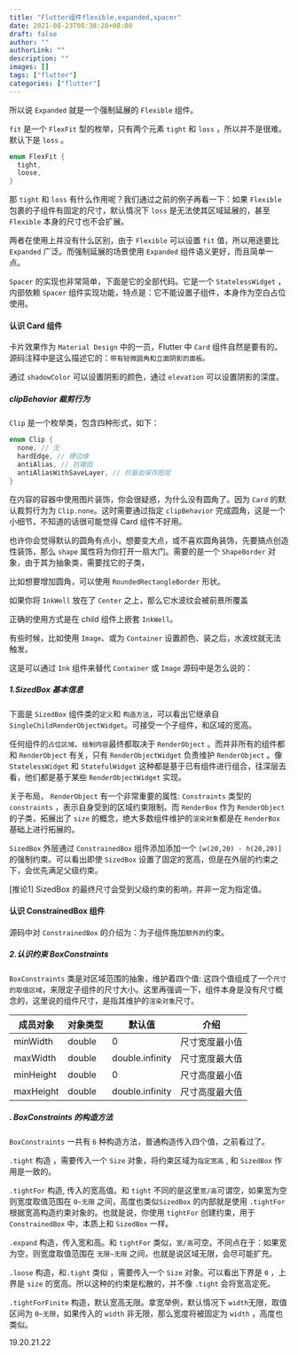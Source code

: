 ```yaml
---
title: "Flutter组件flexible,expanded,spacer"
date: 2021-08-23T08:38:28+08:00
draft: false
author: ""
authorLink: ""
description: ""
images: []
tags: ["flutter"]
categories: ["flutter"]
---
```


所以说 `Expanded` 就是一个强制延展的 `Flexible` 组件。

`fit` 是一个 `FlexFit` 型的枚举，只有两个元素 `tight` 和 `loss` ，所以并不是很难。默认下是 `loss` 。

```dart
enum FlexFit {
  tight,
  loose,
}

```

那  `tight` 和 `loss` 有什么作用呢？我们通过之前的例子再看一下：如果 `Flexible` 包裹的子组件有固定的尺寸，默认情况下 `loss` 是无法使其区域延展的，甚至 `Flexible` 本身的尺寸也不会扩展。




两者在使用上并没有什么区别，由于 `Flexible` 可以设置 `fit` 值，所以用途要比 `Expanded` 广泛。而强制延展的场景使用 `Expanded` 组件语义更好，而且简单一点。

`Spacer` 的实现也非常简单，下面是它的全部代码。它是一个 `StatelessWidget` ，内部依赖 `Spacer` 组件实现功能，特点是：它不能设置子组件，本身作为空白占位使用。

####  认识 Card 组件

卡片效果作为 `Material Design` 中的一员，Flutter 中 `Card` 组件自然是要有的。源码注释中是这么描述它的：`带有轻微圆角和立面阴影的面板。`

通过 `shadowColor` 可以设置阴影的颜色，通过 `elevation` 可以设置阴影的深度。

#####  clipBehavior 裁剪行为

`Clip` 是一个枚举类，包含四种形式，如下：

```dart
enum Clip {
  none, // 无
  hardEdge, // 硬边缘
  antiAlias, // 抗锯齿
  antiAliasWithSaveLayer, // 抗锯齿保存图层
}

```

在内容的容器中使用图片装饰，你会很疑惑，为什么没有圆角了。因为 `Card` 的默认裁剪行为为 `Clip.none`。这时需要通过指定 `clipBehavior` 完成圆角，这是一个小细节，不知道的话很可能觉得 Card 组件不好用。

也许你会觉得默认的圆角有点小，想要变大点，或不喜欢圆角装饰，先要搞点创造性装饰，那么 `shape` 属性将为你打开一扇大门。需要的是一个 `ShapeBorder` 对象，由于其为抽象类，需要找它的子类，

比如想要增加圆角，可以使用 `RoundedRectangleBorder` 形状。

如果你将 `InkWell` 放在了 `Center` 之上，那么它水波纹会被前景所覆盖

正确的使用方式是在 child 组件上嵌套 `InkWell`。

有些时候，比如使用 `Image`、或为 `Container` 设置颜色、装之后，水波纹就无法触发。

这是可以通过 `Ink` 组件来替代 `Container` 或 `Image` 源码中是怎么说的：



##### 1.SizedBox 基本信息

下面是 `SizedBox` 组件类的`定义`和 `构造方法`，可以看出它继承自 `SingleChildRenderObjectWidget`。可接受一个子组件，和区域的宽高。

任何组件的`占位区域`、`绘制内容`最终都取决于 `RenderObject` 。而并非所有的组件都和  `RenderObject` 有关，只有 `RenderObjectWidget` 负责维护 `RenderObject` 。像 `StatelessWidget` 和 `StatefulWidget` 这种都是基于已有组件进行组合，往深层去看，他们都是基于某些 `RenderObjectWidget` 实现。

关于布局， `RenderObject` 有一个非常重要的属性: `Constraints` 类型的 `constraints` ，表示自身受到的区域约束限制。而 `RenderBox` 作为 `RenderObject` 的子类，拓展出了 `size` 的概念，绝大多数组件维护的`渲染对象`都是在 `RenderBox` 基础上进行拓展的。

`SizedBox` 外层通过 `ConstrainedBox` 组件添加添加一个 `[w(20,20) - h(20,20)]` 的强制约束。可以看出即使 `SizedBox` 设置了固定的宽高，但是在外层的约束之下，会优先满足父级约束。

[推论1] SizedBox 的最终尺寸会受到父级约束的影响，并非一定为指定值。

####  认识 ConstrainedBox 组件

源码中对 `ConstrainedBox` 的介绍为：为子组件施加`额外的`约束。

##### 2.认识约束  BoxConstraints

`BoxConstraints` 类是对区域范围的抽象，维护着四个值: 这四个值组成了一个`尺寸的取值区域`，来限定子组件的尺寸大小。这里再强调一下，组件本身是没有尺寸概念的，这里说的组件尺寸，是指其维护的`渲染对象`尺寸。

| 成员对象  | 对象类型 | 默认值          | 介绍           |
| --------- | -------- | --------------- | -------------- |
| minWidth  | double   | 0               | 尺寸宽度最小值 |
| maxWidth  | double   | double.infinity | 尺寸宽度最大值 |
| minHeight | double   | 0               | 尺寸高度最小值 |
| maxHeight | double   | double.infinity | 尺寸高度最大值 |

##### . BoxConstraints 的构造方法

`BoxConstraints` 一共有 `6` 种构造方法，普通构造传入四个值，之前看过了。

`.tight` 构造 ，需要传入一个 `Size` 对象，将约束区域为`指定宽高` , 和 `SizedBox` 作用是一致的。

`.tightFor` 构造, 传入的宽高值。和 `tight` 不同的是这里`宽/高`可谓空，如果宽为空则宽度取值范围在 `0~无限` 之间，高度也类似`SizedBox` 的内部就是使用 `.tightFor` 根据宽高构造约束对象的。也就是说，你使用 `tightFor` 创建约束，用于 `ConstrainedBox` 中，本质上和 `SizedBox` 一样。

`.expand` 构造，传入宽和高。和 `tightFor` 类似，`宽/高`可空。不同点在于：如果宽为空，则宽度取值范围在 `无限~无限` 之间，也就是说区域无限，会尽可能扩充。

`.loose` 构造，和`.tight` 类似 ，需要传入一个 `Size` 对象。可以看出下界是 `0` ，上界是 `size` 的宽高。所以这种的约束是松散的，并不像 `.tight` 会将宽高定死。

`.tightForFinite` 构造，默认宽高无限。拿宽举例，默认情况下 `width`无限，取值区间为 `0~无限`，如果传入的 `width` 非无限，那么宽度将被固定为 `width` ，高度也类似。

























19.20.21.22

